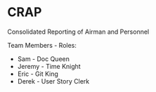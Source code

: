 # CRAP
Consolidated Reporting of Airman and Personnel

Team Members - Roles:

- Sam - Doc Queen
- Jeremy - Time Knight
- Eric - Git King
- Derek - User Story Clerk
